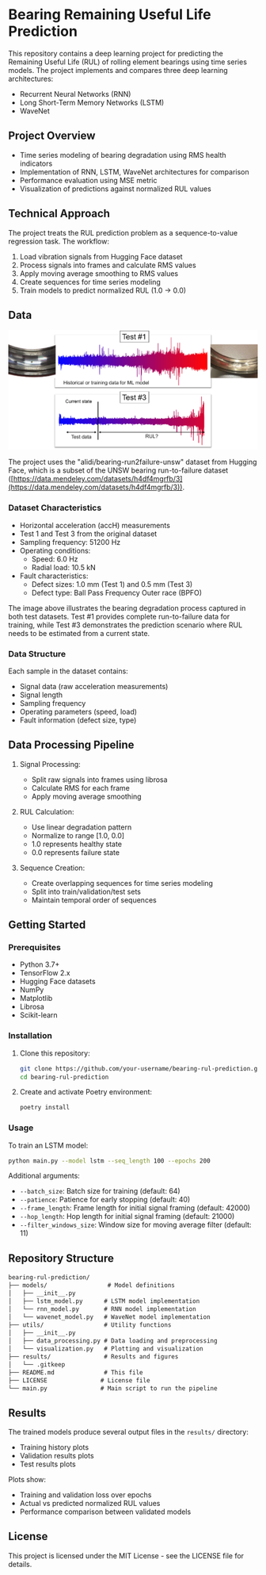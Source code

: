 # Bearing Remaining Useful Life Prediction

This repository contains a deep learning project for predicting the Remaining Useful Life (RUL) of rolling element bearings using time series models. The project implements and compares three deep learning architectures:
- Recurrent Neural Networks (RNN)
- Long Short-Term Memory Networks (LSTM)
- WaveNet

## Project Overview

- Time series modeling of bearing degradation using RMS health indicators
- Implementation of RNN, LSTM, WaveNet architectures for comparison
- Performance evaluation using MSE metric
- Visualization of predictions against normalized RUL values

## Technical Approach

The project treats the RUL prediction problem as a sequence-to-value regression task. The workflow:
1. Load vibration signals from Hugging Face dataset
2. Process signals into frames and calculate RMS values
3. Apply moving average smoothing to RMS values
4. Create sequences for time series modeling
5. Train models to predict normalized RUL (1.0 -> 0.0)


## Data

![Degradation Process](degradation_process.png)

The project uses the "alidi/bearing-run2failure-unsw" dataset from Hugging Face, which is a subset of the UNSW bearing run-to-failure dataset ([https://data.mendeley.com/datasets/h4df4mgrfb/3](https://data.mendeley.com/datasets/h4df4mgrfb/3)).

### Dataset Characteristics
- Horizontal acceleration (accH) measurements
- Test 1 and Test 3 from the original dataset
- Sampling frequency: 51200 Hz
- Operating conditions:
  - Speed: 6.0 Hz
  - Radial load: 10.5 kN
- Fault characteristics:
  - Defect sizes: 1.0 mm (Test 1) and 0.5 mm (Test 3)
  - Defect type: Ball Pass Frequency Outer race (BPFO)

The image above illustrates the bearing degradation process captured in both test datasets. Test #1 provides complete run-to-failure data for training, while Test #3 demonstrates the prediction scenario where RUL needs to be estimated from a current state.

### Data Structure
Each sample in the dataset contains:
- Signal data (raw acceleration measurements)
- Signal length
- Sampling frequency
- Operating parameters (speed, load)
- Fault information (defect size, type)

## Data Processing Pipeline

1. Signal Processing:
   - Split raw signals into frames using librosa
   - Calculate RMS for each frame
   - Apply moving average smoothing

2. RUL Calculation:
   - Use linear degradation pattern
   - Normalize to range [1.0, 0.0]
   - 1.0 represents healthy state
   - 0.0 represents failure state

3. Sequence Creation:
   - Create overlapping sequences for time series modeling
   - Split into train/validation/test sets
   - Maintain temporal order of sequences



## Getting Started

### Prerequisites
- Python 3.7+
- TensorFlow 2.x
- Hugging Face datasets
- NumPy
- Matplotlib
- Librosa
- Scikit-learn

### Installation

1. Clone this repository:
   ```bash
   git clone https://github.com/your-username/bearing-rul-prediction.git
   cd bearing-rul-prediction
   ```

2. Create and activate Poetry environment:
   ```bash
   poetry install
   ```

### Usage

To train an LSTM model:
```bash
python main.py --model lstm --seq_length 100 --epochs 200
```


Additional arguments:
- `--batch_size`: Batch size for training (default: 64)
- `--patience`: Patience for early stopping (default: 40)
- `--frame_length`: Frame length for initial signal framing (default: 42000)
- `--hop_length`: Hop length for initial signal framing (default: 21000)
- `--filter_windows_size`: Window size for moving average filter (default: 11)


## Repository Structure

```
bearing-rul-prediction/
├── models/                 # Model definitions
│   ├── __init__.py
│   ├── lstm_model.py      # LSTM model implementation
│   └── rnn_model.py       # RNN model implementation
│   └── wavenet_model.py   # WaveNet model implementation  
├── utils/                 # Utility functions
│   ├── __init__.py
│   ├── data_processing.py # Data loading and preprocessing
│   └── visualization.py   # Plotting and visualization
├── results/               # Results and figures
│   └── .gitkeep
├── README.md              # This file
├── LICENSE               # License file
└── main.py               # Main script to run the pipeline
```

## Results

The trained models produce several output files in the `results/` directory:
- Training history plots
- Validation results plots
- Test results plots

Plots show:
- Training and validation loss over epochs
- Actual vs predicted normalized RUL values
- Performance comparison between validated models

## License

This project is licensed under the MIT License - see the LICENSE file for details.